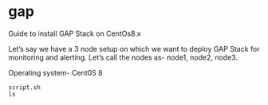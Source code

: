 # gap
Guide to install GAP Stack on CentOs8.x

Let’s say we have a 3 node setup on which we want to deploy GAP Stack for monitoring and alerting.
Let’s call the nodes as- node1, node2, node3.

Operating system- Cent0S 8

~~~
script.sh
ls
~~~
